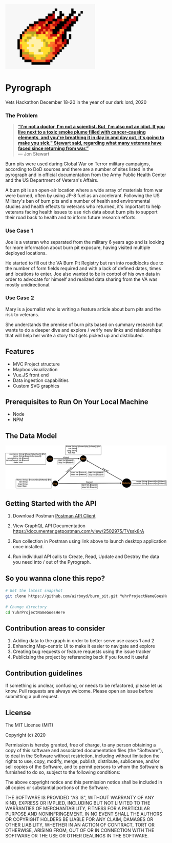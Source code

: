 ![fire](https://raw.githubusercontent.com/airboyd/burn_pit/main/fireball.png)

# Pyrograph

Vets Hackathon December 18-20 in the year of our dark lord, 2020


### The Problem

> [**“I'm not a doctor, I'm not a scientist. But, I'm also not an idiot. If you live next to a toxic smoke plume filled with cancer-causing elements, and you're breathing it in day in and day out, it's going to make you sick," Stewart said, regarding what many veterans have faced since returning from war.”**](https://www.npr.org/2020/09/16/913376758/jon-stewart-uses-his-celebrity-to-bring-attention-to-vets-exposed-to-burn-pits)<br>
> — Jon Stewart

Burn pits were used during Global War on Terror military campaigns, according to DoD sources and there are a number of sites listed in the pyrograph and in official documentation from the Army Public Health Center and the US Department of Veteran's Affairs.

A burn pit is an open-air location where a wide array of materials from war were burned, often by using JP-8 fuel as an accelerant. Following the US Military's ban of burn pits and a number of health and environmental studies and health effects to veterans who returned, it's important to help veterans facing health issues to use rich data about burn pits to support their road back to health and to inform future research efforts.



### Use Case 1

Joe is a veteran who separated from the military 6 years ago and is looking for more information about burn pit exposure, having visited multiple deployed locations.

He started to fill out the VA Burn Pit Registry but ran into roadblocks due to the number of form fields required and with a lack of defined dates, times and locations to enter. Joe also wanted to be in control of his own data in order to advocate for himself and realized data sharing from the VA was mostly unidirectional.

### Use Case 2

Mary is a journalist who is writing a feature article about burn pits and the risk to veterans. 

She understands the premise of burn pits based on summary research but wants to do a deeper dive and explore / verify new links and relationships that will help her write a story that gets picked up and distributed.


Features
--------

- MVC Project structure
- Mapbox visualization
- Vue.JS front end
- Data ingestion capabilities
- Custom SVG graphics


Prerequisites to Run On Your Local Machine
-------------

- Node
- NPM


The Data Model
---------------
![data-model](https://raw.githubusercontent.com/airboyd/burn_pit/main/burn-pit-data-model.png)



Getting Started with the API
---------------
1. Download Postman [Postman API Client](https://www.postman.com/product/rest-client/)

2. View GraphQL API Documentation https://documenter.getpostman.com/view/2502975/TVssk8rA

3. Run collection in Postman using link above to launch desktop application once installed.

4. Run individual API calls to Create, Read, Update and Destroy the data you need into / out of the Pyrograph.



So you wanna clone this repo?
---------------

```bash
# Get the latest snapshot
git clone https://github.com/airboyd/burn_pit.git YuhrProjectNameGoesHere

# Change directory
cd YuhrProjectNameGoesHere

```

Contribution areas to consider
---------------
1. Adding data to the graph in order to better serve use cases 1 and 2
2. Enhancing Map-centric UI to make it easier to navigate and explore
3. Creating bug requests or feature requests using the issue tracker
4. Publicizing the project by referencing back if you found it useful

Contribution guidelines
------------

If something is unclear, confusing, or needs to be refactored, please let us know. 
Pull requests are always welcome. 
Please open an issue before submitting a pull request.

License
-------

The MIT License (MIT)

Copyright (c) 2020

Permission is hereby granted, free of charge, to any person obtaining a copy of this 
software and associated documentation files (the "Software"), to deal in the Software 
without restriction, including without limitation the rights to use, copy, modify, 
merge, publish, distribute, sublicense, and/or sell copies of the Software, and to 
permit persons to whom the Software is furnished to do so, subject to the following 
conditions:

The above copyright notice and this permission notice shall be included in all copies 
or substantial portions of the Software.

THE SOFTWARE IS PROVIDED "AS IS", WITHOUT WARRANTY OF ANY KIND, EXPRESS OR IMPLIED, 
INCLUDING BUT NOT LIMITED TO THE WARRANTIES OF MERCHANTABILITY, FITNESS FOR A 
PARTICULAR PURPOSE AND NONINFRINGEMENT. IN NO EVENT SHALL THE AUTHORS OR COPYRIGHT 
HOLDERS BE LIABLE FOR ANY CLAIM, DAMAGES OR OTHER LIABILITY, WHETHER IN AN ACTION 
OF CONTRACT, TORT OR OTHERWISE, ARISING FROM, OUT OF OR IN CONNECTION WITH THE 
SOFTWARE OR THE USE OR OTHER DEALINGS IN THE SOFTWARE.
